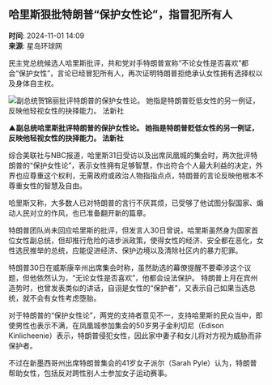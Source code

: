 ## 哈里斯狠批特朗普“保护女性论”，指冒犯所有人

**时间**: 2024-11-01 14:09  
**来源**: 星岛环球网  

民主党总统候选人哈里斯批评，共和党对手特朗普宣称“不论女性是否喜欢”都会“保护女性”，言论已经冒犯所有人，再次证明特朗普拒绝承认女性拥有选择权以及身体自主权。

![副总统贺锦丽批评特朗普的保护女性论。 她指是特朗普贬低女性的另一例证，反映他轻视女性的抉择能力。 法新社](/upload/resources/image/2024/11/01/2325036_800x99999.jpeg)

**▲副总统哈里斯批评特朗普的保护女性论。 她指是特朗普贬低女性的另一例证，反映他轻视女性的抉择能力。 法新社**

综合美联社与NBC报道，哈里斯31日受访以及出席凤凰城的集会时，两次批评特朗普的“保护女性论”，表示女性拥有足够智慧，作出符合个人最大利益的决定，外界也应尊重这个权利，无需政府或政治人物指指点点，特朗普的言论反映他根本不尊重女性的智慧及自由。

哈里斯又称，大多数人已对特朗普的言行不厌其烦，已受够了他试图分裂国家、煽动人民对立的作风，也已准备翻开新的篇章。

特朗普团队尚未回应哈里斯的批评，但发言人30日曾说，哈里斯虽然身为国家首位女性副总统，但却推行危险的进步派政策，使得女性的经济、安全都在恶化，女性选民推举的总统，应能促进经济、保护边境以及清除社区内的暴力犯罪。

特朗普30日在威斯康辛州出席集会时称，虽然助选的幕僚提醒不要牵涉这个议题，但他依然认为，“无论女性是否喜欢”，他都会设法保护。 特朗普上月在宾州造势时，也曾发表类似的讲话，自诩是女性的“保护者”，又表示自己如果当选总统，就不会有女性考虑堕胎。

对于特朗普的“保护女性论”，两党的支持者意见不一，支持哈里斯的民众当中，即使男性也表示不满，在凤凰城参加集会的50岁男子金利切尼（Edison Kinlicheenie）表示，特朗普侵犯女性，因此家中妻子和女儿将对方视为威胁而非保护者。

不过在新墨西哥州出席特朗普集会的41岁女子派尔（Sarah Pyle）认为，特朗普帮助女性，包括反对跨性别人士参加女子运动赛事。